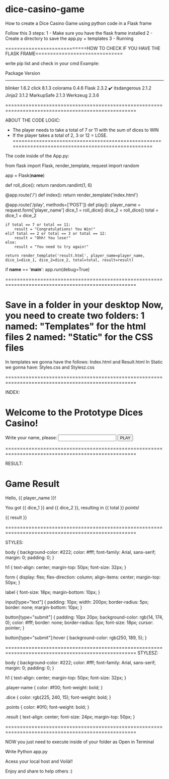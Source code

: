 # dice-casino-game
How to create a Dice Casino Game using python code in a Flask frame

Follow this 3 steps:
1 - Make sure you have the flask frame installed
2 - Create a directory to save the app.py + templates
3 - Running

============================HOW TO CHECK IF YOU HAVE THE FLASK FRAME==============================

write pip list and check in your cmd
Example:

Package      Version
------------ -------
blinker      1.6.2
click        8.1.3
colorama     0.4.6
Flask        2.3.2 ✔️
itsdangerous 2.1.2
Jinja2       3.1.2
MarkupSafe   2.1.3
Werkzeug     2.3.6

===================================================================================================

ABOUT THE CODE LOGIC:

- The player needs to take a total of 7 or 11 with the sum of dices to WIN
- If the player takes a total of 2, 3 or 12 = LOSE.
===================================================================================================

The code inside of the App.py:

 from flask import Flask, render_template, request
 import random

 app = Flask(__name__)

 def roll_dice():
    return random.randint(1, 6)

 @app.route('/')
 def index():
    return render_template('index.html')

 @app.route('/play', methods=['POST'])
 def play():
    player_name = request.form['player_name']
    dice_1 = roll_dice()
    dice_2 = roll_dice()
    total = dice_1 + dice_2
    
    if total == 7 or total == 11:
        result = "Congratulations! You Win!"
    elif total == 2 or total == 3 or total == 12:
        result = "Ohh! You lose!"
    else:
        result = "You need to try again!"
    
    return render_template('result.html', player_name=player_name, dice_1=dice_1, dice_2=dice_2, total=total, result=result)

 if __name__ == '__main__':
    app.run(debug=True)

===================================================================================================

Save in a folder in your desktop
Now, you need to create two folders: 
1 named: "Templates" for the html files
2 named: "Static" for the CSS files
===================================================================================================

In templates we gonna have the follows: Index.html and Result.html
In Static we gonna have: Styles.css and Stylesz.css

===================================================================================================

INDEX:

<!DOCTYPE html>
<html>
<head>
    <title>Prototype Casino</title>
    <link rel="stylesheet" type="text/css" href="{{ url_for('static', filename='styles.css') }}">
</head>
<body>
    <h1>Welcome to the Prototype Dices Casino!</h1>
    <form action="/play" method="post">
        <label for="player_name">Write your name, please:</label>
        <input type="text" id="player_name" name="player_name" required>
        <button type="submit">PLAY</button>
    </form>
</body>
</html>


===================================================================================================

RESULT:

<!DOCTYPE html>
<html>
<head>
    <title>Game Result</title>
    <link rel="stylesheet" type="text/css" href="{{ url_for('static', filename='stylesz.css') }}">
</head>
<body>
    <h1>Game Result</h1>
    <p>Hello, <span class="player-name">{{ player_name }}</span>!</p>
    <p>You got <span class="dice">{{ dice_1 }}</span> and <span class="dice">{{ dice_2 }}</span>, resulting in <span class="points">{{ total }}</span> points!</p>
    <p class="result">{{ result }}</p>
</body>
</html>

===================================================================================================

STYLES:

body {
    background-color: #222;
    color: #fff;
    font-family: Arial, sans-serif;
    margin: 0;
    padding: 0;
}

h1 {
    text-align: center;
    margin-top: 50px;
    font-size: 32px;
}

form {
    display: flex;
    flex-direction: column;
    align-items: center;
    margin-top: 50px;
}

label {
    font-size: 18px;
    margin-bottom: 10px;
}

input[type="text"] {
    padding: 10px;
    width: 200px;
    border-radius: 5px;
    border: none;
    margin-bottom: 10px;
}

button[type="submit"] {
    padding: 10px 20px;
    background-color: rgb(14, 174, 0);
    color: #fff;
    border: none;
    border-radius: 5px;
    font-size: 18px;
    cursor: pointer;
}

button[type="submit"]:hover {
    background-color: rgb(250, 189, 5);
}

===================================================================================================
STYLESZ:

body {
    background-color: #222;
    color: #fff;
    font-family: Arial, sans-serif;
    margin: 0;
    padding: 0;
}

h1 {
    text-align: center;
    margin-top: 50px;
    font-size: 32px;
}

.player-name {
    color: #f00;
    font-weight: bold;
}

.dice {
    color: rgb(225, 240, 15);
    font-weight: bold;
}

.points {
    color: #0f0;
    font-weight: bold;
}

.result {
    text-align: center;
    font-size: 24px;
    margin-top: 50px;
}

===================================================================================================


NOW you just need to execute inside of your folder as Open in Terminal

Write Python app.py

Acess  your local host and Voilà!!

Enjoy and share to  help others :)
    
    


